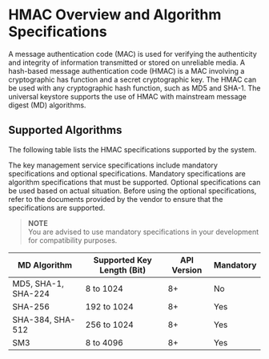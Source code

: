 # HMAC Overview and Algorithm Specifications

<!--Kit: Universal Keystore Kit-->
<!--Subsystem: Security-->
<!--Owner: @wutiantian-gitee-->
<!--Designer: @HighLowWorld-->
<!--Tester: @wxy1234564846-->
<!--Adviser: @zengyawen-->

A message authentication code (MAC) is used for verifying the authenticity and integrity of information transmitted or stored on unreliable media. A hash-based message authentication code (HMAC) is a MAC involving a cryptographic has function and a secret cryptographic key. The HMAC can be used with any cryptographic hash function, such as MD5 and SHA-1. The universal keystore supports the use of HMAC with mainstream message digest (MD) algorithms.

## Supported Algorithms

The following table lists the HMAC specifications supported by the system.
<!--Del-->
The key management service specifications include mandatory specifications and optional specifications. Mandatory specifications are algorithm specifications that must be supported. Optional specifications can be used based on actual situation. Before using the optional specifications, refer to the documents provided by the vendor to ensure that the specifications are supported.

> **NOTE**<br>You are advised to use mandatory specifications in your development for compatibility purposes.
<!--DelEnd-->
| MD Algorithm| Supported Key Length (Bit)| API Version| <!--DelCol4-->Mandatory|
| -------- | -------- | -------- | -------- |
| <!--DelRow-->MD5, SHA-1, SHA-224| 8 to 1024 | 8+ | No|
| SHA-256 | 192 to 1024 | 8+ | Yes|
| SHA-384, SHA-512| 256 to 1024 | 8+ | Yes|
| SM3 | 8 to 4096 | 8+ | Yes|
